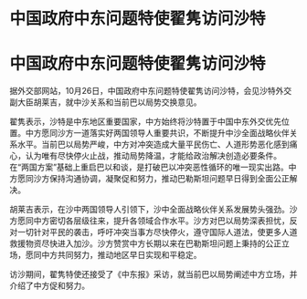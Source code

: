 # 中国政府中东问题特使翟隽访问沙特

# 中国政府中东问题特使翟隽访问沙特

据外交部网站，10月26日，中国政府中东问题特使翟隽访问沙特，会见沙特外交副大臣胡莱吉，就中沙关系和当前巴以局势交换意见。

翟隽表示，沙特是中东地区重要国家，中方始终将沙特置于中国中东外交优先位置。中方愿同沙方一道落实好两国领导人重要共识，不断提升中沙全面战略伙伴关系水平。当前巴以局势严峻，中方对冲突造成大量平民伤亡、人道形势恶化感到痛心，认为唯有尽快停火止战，推动局势降温，才能给政治解决创造必要条件。在“两国方案”基础上重启巴以和谈，是打破巴以冲突恶性循环的唯一现实出路。中方愿同沙方保持沟通协调，凝聚促和努力，推动巴勒斯坦问题早日得到全面公正解决。

胡莱吉表示，在沙中两国领导人引领下，沙中全面战略伙伴关系发展势头强劲。沙方愿同中方密切各层级往来，提升各领域合作水平。沙方对巴以局势深表担忧，反对一切针对平民的袭击，呼吁冲突当事方尽快停火，遵守国际人道法，使更多人道救援物资尽快进入加沙。沙方赞赏中方长期以来在巴勒斯坦问题上秉持的公正立场，愿同中方共同努力，推动地区早日实现和平稳定。

访沙期间，翟隽特使还接受了《中东报》采访，就当前巴以局势阐述中方立场，并介绍了中方促和努力。

